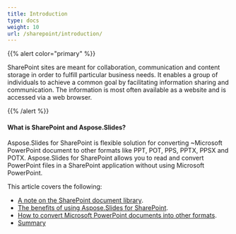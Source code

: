 ```yaml
---
title: Introduction
type: docs
weight: 10
url: /sharepoint/introduction/
---
```


{{% alert color="primary" %}} 

SharePoint sites are meant for collaboration, communication and content storage in order to fulfill particular business needs. It enables a group of individuals to achieve a common goal by facilitating information sharing and communication. The information is most often available as a website and is accessed via a web browser. 

{{% /alert %}} 
#### **What is SharePoint and Aspose.Slides?**
Aspose.Slides for SharePoint is flexible solution for converting ~Microsoft PowerPoint document to other formats like PPT, POT, PPS, PPTX, PPSX and POTX. Aspose.Slides for SharePoint allows you to read and convert PowerPoint files in a SharePoint application without using Microsoft PowerPoint. 

This article covers the following: 

- [A note on the SharePoint document library](/slides/sharepoint/sharepoint-document-library-html/).
- [The benefits of using Aspose.Slides for SharePoint](/slides/sharepoint/benefits-of-using-aspose-slides-for-sharepoint-html/).
- [How to convert Microsoft PowerPoint documents into other formats](/slides/sharepoint/converting-microsoft-powerpoint-documents-into-other-formats-html/).
- [Summary](/slides/sharepoint/summary-html/)
